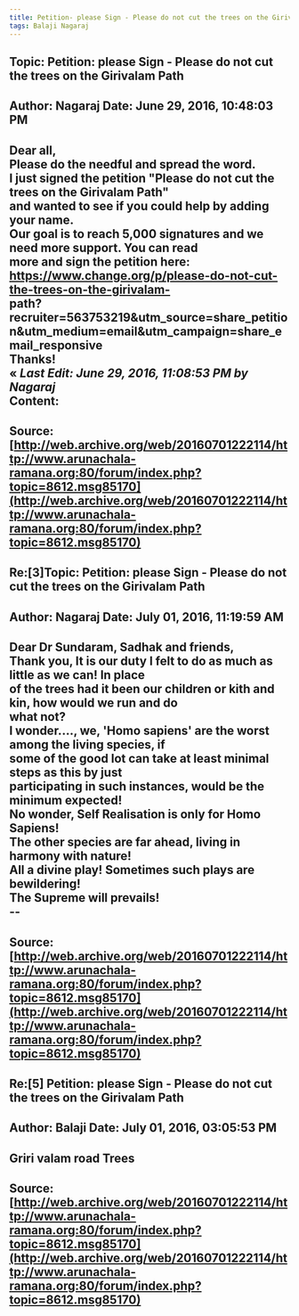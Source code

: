 ```yaml
--- 
title: Petition- please Sign - Please do not cut the trees on the Girivalam Path   
tags: Balaji Nagaraj  
---  
```

## Topic: Petition: please Sign - Please do not cut the trees on the Girivalam Path  
Author: Nagaraj             Date: June 29, 2016, 10:48:03 PM  
---  
Dear all,   
Please do the needful and spread the word.   
I just signed the petition "Please do not cut the trees on the Girivalam Path"  
and wanted to see if you could help by adding your name.   
Our goal is to reach 5,000 signatures and we need more support. You can read  
more and sign the petition here: https://www.change.org/p/please-do-not-cut-the-trees-on-the-girivalam-  
path?recruiter=563753219&utm_source=share_petition&utm_medium=email&utm_campaign=share_email_responsive   
Thanks!  
« _Last Edit: June 29, 2016, 11:08:53 PM by Nagaraj_  
Content:
 ---  
Source:[http://web.archive.org/web/20160701222114/http://www.arunachala-ramana.org:80/forum/index.php?topic=8612.msg85170](http://web.archive.org/web/20160701222114/http://www.arunachala-ramana.org:80/forum/index.php?topic=8612.msg85170)   
---  

## Re:[3]Topic:  Petition: please Sign - Please do not cut the trees on the Girivalam Path  
Author: Nagaraj             Date: July 01, 2016, 11:19:59 AM  
---  
Dear Dr Sundaram, Sadhak and friends,   
Thank you, It is our duty I felt to do as much as little as we can! In place  
of the trees had it been our children or kith and kin, how would we run and do  
what not?   
I wonder...., we, 'Homo sapiens' are the worst among the living species, if  
some of the good lot can take at least minimal steps as this by just  
participating in such instances, would be the minimum expected!   
No wonder, Self Realisation is only for Homo Sapiens!   
The other species are far ahead, living in harmony with nature!   
All a divine play! Sometimes such plays are bewildering!   
The Supreme will prevails!   
\--
 ---  
Source:[http://web.archive.org/web/20160701222114/http://www.arunachala-ramana.org:80/forum/index.php?topic=8612.msg85170](http://web.archive.org/web/20160701222114/http://www.arunachala-ramana.org:80/forum/index.php?topic=8612.msg85170)   
---  

## Re:[5] Petition: please Sign - Please do not cut the trees on the Girivalam Path  
Author: Balaji              Date: July 01, 2016, 03:05:53 PM  
---  
Griri valam road Trees
 ---  
Source:[http://web.archive.org/web/20160701222114/http://www.arunachala-ramana.org:80/forum/index.php?topic=8612.msg85170](http://web.archive.org/web/20160701222114/http://www.arunachala-ramana.org:80/forum/index.php?topic=8612.msg85170)   
---  

